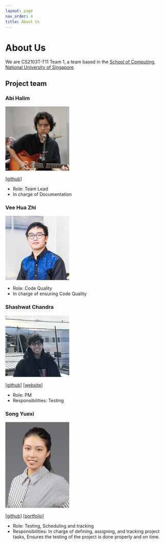 ```yaml
---
layout: page
nav_order: 4
title: About Us
---
```


# About Us

We are CS2103T-T11 Team 1, a team based in the [School of Computing, National University of Singapore](https://www.comp.nus.edu.sg).

## Project team

### Abi Halim

<img src="images/abihalim.png" width="200px">

[[github](https://github.com/AbiHalim)]

* Role: Team Lead
* In charge of Documentation

### Vee Hua Zhi

<img src="images/veehz.png" width="200px">

* Role: Code Quality
* In charge of ensuring Code Quality

### Shashwat Chandra

<img src="images/shashwatchan.png" width="200px">

[[github](http://github.com/shashwatchan)]
[[website](http://shashwatchandra.com)]

* Role: PM
* Responsibilities: Testing


### Song Yuexi

<img src="images/yosiesyx.png" width="200px">

[[github](https://github.com/YosieSYX)]
[[portfolio](https://yosiesyx.github.io/SongYuexi/)]

* Role: Testing, Scheduling and tracking
* Responsibilities: In charge of defining, assigning, and tracking project tasks, Ensures the testing of the project is done properly and on time.


